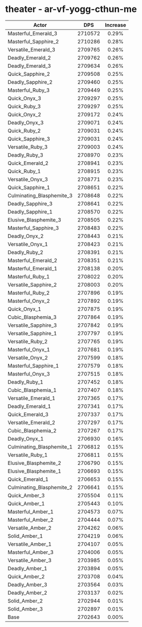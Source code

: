 # theater - ar-vf-yogg-cthun-me
| Actor | DPS | Increase |
|---|:---:|:---:|
|Masterful_Emerald_3|2710572|0.29%|
|Masterful_Sapphire_2|2710286|0.28%|
|Versatile_Emerald_3|2709765|0.26%|
|Deadly_Emerald_2|2709762|0.26%|
|Deadly_Emerald_3|2709634|0.26%|
|Quick_Sapphire_2|2709508|0.25%|
|Deadly_Sapphire_2|2709460|0.25%|
|Masterful_Ruby_3|2709449|0.25%|
|Quick_Onyx_3|2709297|0.25%|
|Quick_Ruby_3|2709297|0.25%|
|Quick_Onyx_2|2709172|0.24%|
|Deadly_Onyx_3|2709071|0.24%|
|Quick_Ruby_2|2709031|0.24%|
|Quick_Sapphire_3|2709031|0.24%|
|Versatile_Ruby_3|2709003|0.24%|
|Deadly_Ruby_3|2708970|0.23%|
|Quick_Emerald_2|2708941|0.23%|
|Quick_Ruby_1|2708915|0.23%|
|Versatile_Onyx_3|2708771|0.23%|
|Quick_Sapphire_1|2708651|0.22%|
|Culminating_Blasphemite_3|2708648|0.22%|
|Deadly_Sapphire_3|2708641|0.22%|
|Deadly_Sapphire_1|2708570|0.22%|
|Elusive_Blasphemite_3|2708505|0.22%|
|Masterful_Sapphire_3|2708483|0.22%|
|Deadly_Onyx_2|2708443|0.21%|
|Versatile_Onyx_1|2708423|0.21%|
|Deadly_Ruby_2|2708391|0.21%|
|Masterful_Emerald_2|2708351|0.21%|
|Masterful_Emerald_1|2708138|0.20%|
|Masterful_Ruby_1|2708022|0.20%|
|Versatile_Sapphire_2|2708003|0.20%|
|Masterful_Ruby_2|2707896|0.19%|
|Masterful_Onyx_2|2707892|0.19%|
|Quick_Onyx_1|2707875|0.19%|
|Cubic_Blasphemia_3|2707864|0.19%|
|Versatile_Sapphire_3|2707842|0.19%|
|Versatile_Sapphire_1|2707797|0.19%|
|Versatile_Ruby_2|2707765|0.19%|
|Masterful_Onyx_1|2707681|0.19%|
|Versatile_Onyx_2|2707599|0.18%|
|Masterful_Sapphire_1|2707579|0.18%|
|Masterful_Onyx_3|2707515|0.18%|
|Deadly_Ruby_1|2707452|0.18%|
|Cubic_Blasphemia_1|2707407|0.18%|
|Versatile_Emerald_1|2707365|0.17%|
|Deadly_Emerald_1|2707341|0.17%|
|Quick_Emerald_3|2707337|0.17%|
|Versatile_Emerald_2|2707297|0.17%|
|Cubic_Blasphemia_2|2707267|0.17%|
|Deadly_Onyx_1|2706930|0.16%|
|Culminating_Blasphemite_1|2706812|0.15%|
|Versatile_Ruby_1|2706811|0.15%|
|Elusive_Blasphemite_2|2706790|0.15%|
|Elusive_Blasphemite_1|2706693|0.15%|
|Quick_Emerald_1|2706653|0.15%|
|Culminating_Blasphemite_2|2706641|0.15%|
|Quick_Amber_3|2705504|0.11%|
|Quick_Amber_1|2705443|0.10%|
|Masterful_Amber_1|2704573|0.07%|
|Masterful_Amber_2|2704444|0.07%|
|Versatile_Amber_2|2704262|0.06%|
|Solid_Amber_1|2704219|0.06%|
|Versatile_Amber_1|2704107|0.05%|
|Masterful_Amber_3|2704006|0.05%|
|Versatile_Amber_3|2703985|0.05%|
|Deadly_Amber_1|2703894|0.05%|
|Quick_Amber_2|2703708|0.04%|
|Deadly_Amber_3|2703564|0.03%|
|Deadly_Amber_2|2703137|0.02%|
|Solid_Amber_2|2702944|0.01%|
|Solid_Amber_3|2702897|0.01%|
|Base|2702643|0.00%|
